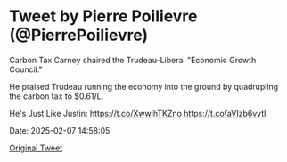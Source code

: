 # Tweet by Pierre Poilievre (@PierrePoilievre)

Carbon Tax Carney chaired the Trudeau-Liberal "Economic Growth Council."

He praised Trudeau running the economy into the ground by quadrupling the carbon tax to $0.61/L.

He's Just Like Justin: https://t.co/XwwihTKZno https://t.co/aVIzb6vytl

Date: 2025-02-07 14:58:05

[Original Tweet](https://x.com/PierrePoilievre/status/1887878506542989748)
